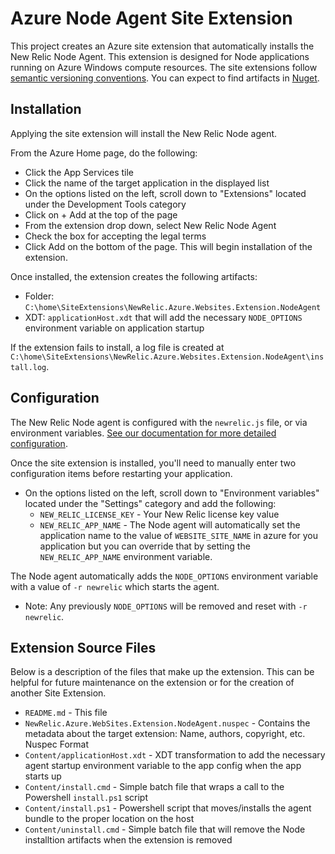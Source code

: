 # Azure Node Agent Site Extension

This project creates an Azure site extension that automatically installs the New Relic Node Agent. This extension is designed for Node applications running on Azure Windows compute resources. The site extensions follow [semantic versioning conventions](https://semver.org/). You can expect to find artifacts in [Nuget](https://www.nuget.org/). 

## Installation

Applying the site extension will install the New Relic Node agent. 

From the Azure Home page, do the following:
- Click the App Services tile
- Click the name of the target application in the displayed list
- On the options listed on the left, scroll down to "Extensions" located under the Development Tools category
- Click on + Add at the top of the page
- From the extension drop down, select New Relic Node Agent
- Check the box for accepting the legal terms
- Click Add on the bottom of the page. This will begin installation of the extension.

Once installed, the extension creates the following artifacts:

- Folder: `C:\home\SiteExtensions\NewRelic.Azure.Websites.Extension.NodeAgent`
- XDT: `applicationHost.xdt` that will add the necessary `NODE_OPTIONS` environment variable on application startup

If the extension fails to install, a log file is created at `C:\home\SiteExtensions\NewRelic.Azure.Websites.Extension.NodeAgent\install.log`.

## Configuration
The New Relic Node agent is configured with the `newrelic.js` file, or via environment variables. [See our documentation for more detailed configuration](https://docs.newrelic.com/docs/apm/agents/nodejs-agent/installation-configuration/nodejs-agent-configuration/).

Once the site extension is installed, you'll need to manually enter two configuration items before restarting your application.
  - On the options listed on the left, scroll down to "Environment variables" located under the "Settings" category and add the following:
    - `NEW_RELIC_LICENSE_KEY` - Your New Relic license key value
    - `NEW_RELIC_APP_NAME` - The Node agent will automatically set the application name to the value of `WEBSITE_SITE_NAME` in azure for you application but you can override that by setting the `NEW_RELIC_APP_NAME` environment variable. 

The Node agent automatically adds the `NODE_OPTIONS` environment variable with a value of `-r newrelic` which starts the agent. 
  - Note: Any previously `NODE_OPTIONS` will be removed and reset with `-r newrelic`. 

## Extension Source Files
Below is a description of the files that make up the extension. This can be helpful for future maintenance on the extension or for the creation of another Site Extension.

  - `README.md` - This file
  - `NewRelic.Azure.WebSites.Extension.NodeAgent.nuspec` - Contains the metadata about the target extension: Name, authors, copyright, etc. Nuspec Format
  - `Content/applicationHost.xdt` - XDT transformation to add the necessary agent startup environment variable to the app config when the app starts up
  - `Content/install.cmd` - Simple batch file that wraps a call to the Powershell `install.ps1` script
  - `Content/install.ps1` - Powershell script that moves/installs the agent bundle to the proper location on the host
  - `Content/uninstall.cmd` - Simple batch file that will remove the Node installtion artifacts when the extension is removed



